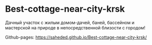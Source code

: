 # Best-cottage-near-city-krsk
Дачный участок с жилым домом-дачей, баней, бассейном и мастерской на природе в непосредственной близости с городом!

Github-pages: https://saheded.github.io/Best-cottage-near-city-krsk/

